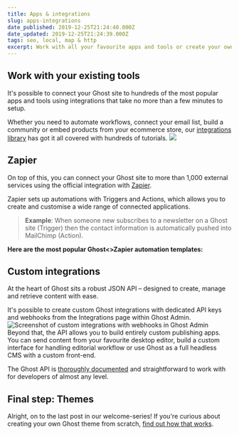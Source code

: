 ```yaml
---
title: Apps & integrations
slug: apps-integrations
date_published: 2019-12-25T21:24:40.000Z
date_updated: 2019-12-25T21:24:39.000Z
tags: seo, local, map & http
excerpt: Work with all your favourite apps and tools or create your own custom integrations using the Ghost API.
---
```


## Work with your existing tools

It's possible to connect your Ghost site to hundreds of the most popular apps and tools using integrations that take no more than a few minutes to setup.

Whether you need to automate workflows, connect your email list, build a community or embed products from your ecommerce store, our [integrations library](https://ghost.org/integrations/) has got it all covered with hundreds of tutorials.
![](https://static.ghost.org/v3.0.0/images/integrations-icons.png)
## Zapier

On top of this, you can connect your Ghost site to more than 1,000 external services using the official integration with [Zapier](https://zapier.com).

Zapier sets up automations with Triggers and Actions, which allows you to create and customise a wide range of connected applications.

> **Example**: When someone new subscribes to a newsletter on a Ghost site (Trigger) then the contact information is automatically pushed into MailChimp (Action).

**Here are the most popular Ghost<>Zapier automation templates:**

## Custom integrations

At the heart of Ghost sits a robust JSON API – designed to create, manage and retrieve content with ease. 

It's possible to create custom Ghost integrations with dedicated API keys and webhooks from the Integrations page within Ghost Admin. 
![Screenshot of custom integrations with webhooks in Ghost Admin](https://static.ghost.org/v3.0.0/images/integrations-and-webhooks-in-ghost.png)
Beyond that, the API allows you to build entirely custom publishing apps. You can send content from your favourite desktop editor, build a custom interface for handling editorial workflow or use Ghost as a full headless CMS with a custom front-end.

The Ghost API is [thoroughly documented](https://ghost.org/docs/api/) and straightforward to work with for developers of almost any level. 

## Final step: Themes

Alright, on to the last post in our welcome-series! If you're curious about creating your own Ghost theme from scratch, [find out how that works](/themes/).
